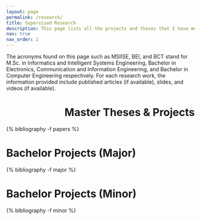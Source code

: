 ```yaml
---
layout: page
permalink: /research/
title: Supervised Research
description: This page lists all the projects and theses that I have mentored during my professional academic career.
nav: true
nav_order: 2
---
```

The acronyms found on this page such as MSIISE, BEI, and BCT stand for M.Sc. in Informatics and Intelligent Systems Engineering, Bachelor in Electronics, Communication and Information Engineering, and Bachelor in Computer Engineering respectively. For each research work, the information provided include published articles (if available), slides, and videos (if available).

<!-- _pages/publications.md -->
<div class="publications">

<h1 align="right">Master Theses &amp; Projects</h1>

{% bibliography -f papers %}

<h1>Bachelor Projects (Major)</h1>

{% bibliography -f major %}

<h1>Bachelor Projects (Minor)</h1>

{% bibliography -f minor %}

</div>
